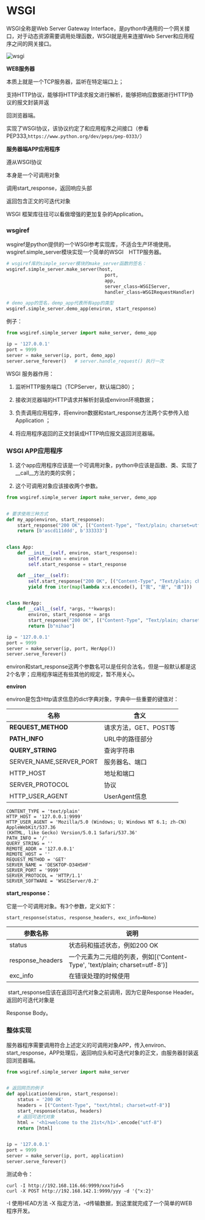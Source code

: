 # WSGI

WSGI全称是Web Server Gateway Interface，是python中通用的一个网关接口，对于动态资源需要调用处理函数，WSGI就是用来连接Web Server和应用程序之间的网关接口。

![wsgi](https://github.com/duanmingpy/python-interview/blob/master/images/02WSGI.jpg)

**WEB服务器**

本质上就是一个TCP服务器，监听在特定端口上；

支持HTTP协议，能够将HTTP请求报文进行解析，能够把响应数据进行HTTP协议的报文封装并返

回浏览器端。

实现了WSGI协议，该协议约定了和应用程序之间接口（参看PEP333,`https://www.python.org/dev/peps/pep-0333/`）

**服务器端APP应用程序**

遵从WSGI协议

本身是一个可调用对象

调用start_response，返回响应头部

返回包含正文的可迭代对象

WSGI 框架库往往可以看做增强的更加复杂的Application。

### wsgiref

wsgiref是python提供的一个WSGI参考实现库，不适合生产环境使用。wsgiref.simple_server模块实现一个简单的WSGI　HTTP服务器。

```python
# wsgiref库的simple_server模块的make_server函数的签名：
wsgiref.simple_server.make_server(host, 
                                    port, 
                                    app, 
                                    server_class=WSGIServer,
                                    handler_class=WSGIRequestHandler)

# demo_app的签名，demp_app代表所有app的类型
wsgiref.simple_server.demo_app(environ, start_response)
```

例子：

```python
from wsgiref.simple_server import make_server, demo_app

ip = '127.0.0.1'
port = 9999
server = make_server(ip, port, demo_app)
server.serve_forever()   # server.handle_request() 执行一次
```

WSGI 服务器作用：

1. 监听HTTP服务端口（TCPServer，默认端口80）；

2. 接收浏览器端的HTTP请求并解析封装成environ环境数据；

3. 负责调用应用程序，将environ数据和start_response方法两个实参传入给Application ；

4. 将应用程序返回的正文封装成HTTP响应报文返回浏览器端。

### WSGI APP应用程序

1. 这个app应用程序应该是一个可调用对象，python中应该是函数、类、实现了__call__方法的类的实例；

2. 这个可调用对象应该接收两个参数。

```python
from wsgiref.simple_server import make_server, demo_app


# 要求使用三种方式
def my_app(environ, start_response):
    start_response("200 OK", [("Content-Type", "Text/plain; charset=utf-8")])
    return [b'ascd111ddd', b'333333']


class App:
    def __init__(self, environ, start_response):
        self.environ = environ
        self.start_response = start_response

    def __iter__(self):
        self.start_response("200 OK", [("Content-Type", "Text/plain; charset=utf-8")])
        yield from iter(map(lambda x:x.encode(), ["我", "是", "谁"]))


class HerApp:
    def __call__(self, *args, **kwargs):
        environ, start_response = args
        start_response("200 OK", [("Content-Type", "Text/plain; charset=utf-8")])
        return [b"nihao"]

ip = '127.0.0.1'
port = 9999
server = make_server(ip, port, HerApp())
server.serve_forever()
```

environ和start_response这两个参数名可以是任何合法名，但是一般默认都是这2个名字；应用程序端还有些其他的规定，暂不用关心。

**environ**

environ是包含Http请求信息的dict字典对象，字典中一些重要的键值对：

| 名称                    | 含义                  |
| ----------------------- | --------------------- |
| **REQUEST_METHOD**      | 请求方法，GET、POST等 |
| **PATH_INFO**           | URL中的路径部分       |
| **QUERY_STRING**        | 查询字符串            |
| SERVER_NAME,SERVER_PORT | 服务器名、端口        |
| HTTP_HOST               | 地址和端口            |
| SERVER_PROTOCOL         | 协议                  |
| HTTP_USER_AGENT         | UserAgent信息         |

```
CONTENT_TYPE = 'text/plain'
HTTP_HOST = '127.0.0.1:9999'
HTTP_USER_AGENT = 'Mozilla/5.0 (Windows; U; Windows NT 6.1; zh-CN) AppleWebKit/537.36
(KHTML, like Gecko) Version/5.0.1 Safari/537.36'
PATH_INFO = '/'
QUERY_STRING = ''
REMOTE_ADDR = '127.0.0.1'
REMOTE_HOST = ''
REQUEST_METHOD = 'GET'
SERVER_NAME = 'DESKTOP-D34H5HF'
SERVER_PORT = '9999'
SERVER_PROTOCOL = 'HTTP/1.1'
SERVER_SOFTWARE = 'WSGIServer/0.2'
```

**start_response：**

它是一个可调用对象。有3个参数，定义如下：

`start_response(status, response_headers, exc_info=None)`

| **参数名称**     | **说明**                                                     |
| ---------------- | ------------------------------------------------------------ |
| status           | 状态码和描述状态，例如200 OK                                 |
| response_headers | 一个元素为二元组的列表，例如[('Content-Type', 'text/plain; charset=utf-8')] |
| exc_info         | 在错误处理的时候使用                                         |

 start_response应该在返回可迭代对象之前调用，因为它是Response Header。返回的可迭代对象是

Response Body。

### 整体实现

服务器程序需要调用符合上述定义的可调用对象APP，传入environ、start_response，APP处理后，返回响应头和可迭代对象的正文，由服务器封装返回浏览器端。

```python
from wsgiref.simple_server import make_server


# 返回网页的例子
def application(environ, start_response):
    status = '200 OK'
    headers = [("Content-Type", "text/html; charset=utf-8")]
    start_response(status, headers)
    # 返回可迭代对象
    html = '<h1>welcome to the 21st</h1>'.encode("utf-8")
    return [html]


ip = '127.0.0.1'
port = 9999
server = make_server(ip, port, application)
server.serve_forever()
```

测试命令：

```shell
curl -I http://192.168.116.66:9999/xxx?id=5
curl -X POST http://192.168.142.1:9999/yyy -d '{"x:2}'
```

-I 使用HEAD方法  -X 指定方法，-d传输数据，到这里就完成了一个简单的WEB 程序开发。

